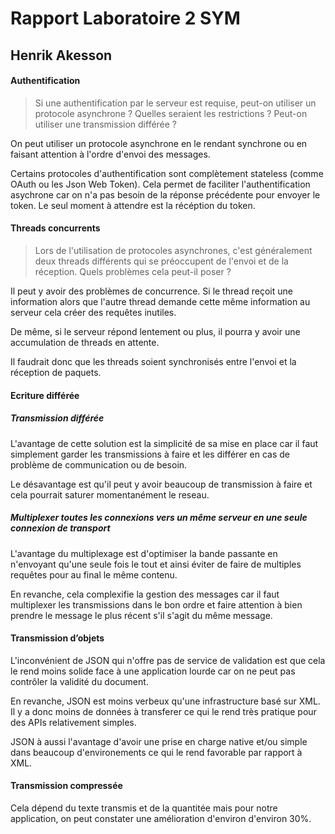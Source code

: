 # Rapport Laboratoire 2 SYM
## Henrik Akesson

#### Authentification

> Si une authentification par le serveur est requise, peut-on utiliser un protocole asynchrone ? Quelles seraient les restrictions ? Peut-on utiliser une transmission différée ?

On peut utiliser un protocole asynchrone en le rendant synchrone ou en faisant attention à l'ordre d'envoi des messages.

Certains protocoles d'authentification sont complètement stateless (comme OAuth ou les Json Web Token). Cela permet de faciliter l'authentification asychrone car on n'a pas besoin de la réponse précédente pour envoyer le token. Le seul moment à attendre est la récéption du token.

#### Threads concurrents

> Lors de l'utilisation de protocoles asynchrones, c'est généralement deux threads différents qui se préoccupent de l'envoi et de la réception. Quels problèmes cela peut-il poser ?

Il peut y avoir des problèmes de concurrence. Si le thread  reçoit une information alors que l'autre thread demande cette même information au serveur cela créer des requêtes inutiles.

De même, si le serveur répond lentement ou plus, il pourra y avoir une accumulation de threads en attente.

Il faudrait donc que les threads soient synchronisés entre l'envoi et la réception de paquets.

#### Ecriture différée

##### Transmission différée

L'avantage de cette solution est la simplicité de sa mise en place car il faut simplement garder les transmissions à faire et les différer en cas de problème de communication ou de besoin.

Le désavantage est qu'il peut y avoir beaucoup de transmission à faire et cela pourrait saturer momentanément le reseau.

##### Multiplexer toutes les connexions vers un même serveur en une seule connexion de transport

L'avantage du multiplexage est d'optimiser la bande passante en n'envoyant qu'une seule fois le tout et ainsi éviter de faire de multiples requêtes pour au final le même contenu.

En revanche, cela complexifie la gestion des messages car il faut multiplexer les transmissions dans le bon ordre et faire attention à bien prendre le message le plus récent s'il s'agit du même message.

#### Transmission d’objets

L'inconvénient de JSON qui n'offre pas de service de validation est que cela le rend moins solide face à une application lourde car on ne peut pas contrôler la validité du document.

En revanche, JSON est moins verbeux qu'une infrastructure basé sur XML. Il y a donc moins de données à transferer ce qui le rend très pratique pour des APIs relativement simples.

JSON à aussi l'avantage d'avoir une prise en charge native et/ou simple dans beaucoup d'environements ce qui le rend favorable par rapport à XML.

#### Transmission compressée

Cela dépend du texte transmis et de la quantitée mais pour notre application, on peut constater une amélioration d'environ d'environ 30%.